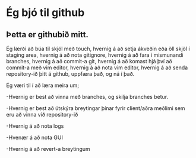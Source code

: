 # Ég bjó til github

## Þetta er githubið mitt.

Ég lærði að búa til skjöl með touch, hvernig á að setja ákveðin eða öll skjöl í staging area, hvernig á að nota gitignore, hvernig á að fara í mismunandi branches, hvernig á að commit-a git, hvernig á að komast hjá því að commit-a með vim editor, hvernig á að nota vim editor, hvernig á að senda repository-ið þitt á github, uppfæra það, og ná í það.

Ég væri til í að læra meira um;

-Hvernig er best að vinna með branches, og skilja branches betur.

-Hvernig er best að útskýra breytingar þínar fyrir client/aðra meðlimi sem eru að vinna við repository-ið

-Hvernig á að nota logs

-Hvenær á að nota GUI

-Hvernig á að revert-a breytingum

